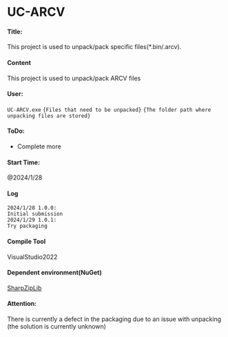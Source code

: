 # UC-ARCV

#### Title:

This project is used to unpack/pack specific files(*.bin/.arcv).

#### Content

This project is used to unpack/pack ARCV files

#### User:

`UC-ARCV.exe`  `{Files that need to be unpacked}`  `{The folder path where unpacking files are stored}`

#### ToDo:

- Complete more

#### Start Time:

@2024/1/28

#### Log

```
2024/1/28 1.0.0:
Initial submission
2024/1/29 1.0.1:
Try packaging
```

#### Compile Tool

VisualStudio2022

#### Dependent environment(**NuGet**)

[SharpZipLib](https://github.com/icsharpcode/SharpZipLib)

#### Attention:

There is currently a defect in the packaging due to an issue with unpacking (the solution is currently unknown)
